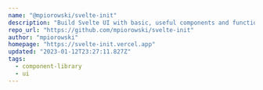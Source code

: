 ```yaml
---
name: "@mpiorowski/svelte-init"
description: "Build Svelte UI with basic, useful components and functions."
repo_url: "https://github.com/mpiorowski/svelte-init"
author: "mpiorowski"
homepage: "https://svelte-init.vercel.app"
updated: "2023-01-12T23:27:11.827Z"
tags: 
  - component-library
  - ui
---
```

